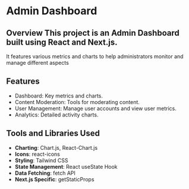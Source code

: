 # Admin Dashboard

## Overview This project is an Admin Dashboard built using React and Next.js. 
It features various metrics and charts to help administrators monitor and manage different aspects

## Features
- Dashboard: Key metrics and charts.
- Content Moderation: Tools for moderating content.
- User Management: Manage user accounts and view user metrics.
- Analytics: Detailed activity charts.

## Tools and Libraries Used
- **Charting**: Chart.js, React-Chart.js
- **Icons**: react-icons
- **Styling**: Tailwind CSS
- **State Management**: React useState Hook
- **Data Fetching**: fetch API
- **Next.js Specific**: getStaticProps


